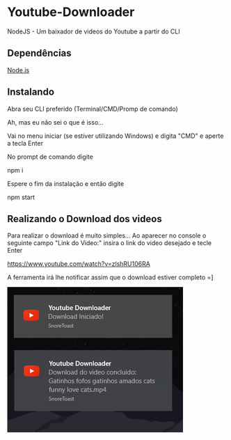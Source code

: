 # Youtube-Downloader
 NodeJS - Um baixador de videos do Youtube a partir do CLI

## Dependências

 [Node.js](https://nodejs.org/)
 

## Instalando
Abra seu CLI preferido (Terminal/CMD/Promp de comando)

 Ah, mas eu não sei o que é isso...

Vai no menu iniciar (se estiver utilizando Windows) e digita "CMD" e aperte a tecla Enter

No prompt de comando digite
 
 npm i
 
Espere o fim da instalação e então digite

 npm start

## Realizando o Download dos videos

Para realizar o download é muito simples...
Ao aparecer no console o seguinte campo "Link do Video:" insira o link do video desejado e tecle Enter

 https://www.youtube.com/watch?v=zlshRU106RA
 
A ferramenta irá lhe notificar assim que o download estiver completo =]

![image 1](https://github.com/BrunoS3D/Youtube-Downloader/blob/master/images/image01.png)
